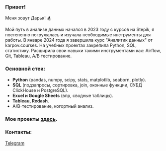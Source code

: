 ### Привет!

Меня зовут Дарья! :snowboarder:

Мой путь в анализе данных начался в 2023 году с курсов на Stepik, я постепенно погружалась и изучала необходимые инструменты для работы. В январе 2024 года я завершила курс "Аналитик данных" от karpov.courses.
На учебных проектах закрепила Python, SQL, статистику. Расширила свои навыки такими инструментами как: Airflow, Git, Tableau, A/B тестирование. 

### Основной стек:
- **Python** (pandas, numpy, scipy, stats, matplotlib, seaborn, plotly).
- **SQL** (подзапросы, сортировка, join, оконные функции, СУБД ClickHouse и PostgreSQL).
- **Excel и Google Sheets** (впр, сводные таблицы).
- **Tableau, Redash**.
- A/B-тестирование, когортный анализ.

### Мое проекты [здесь](https://github.com/dr-darya?tab=repositories).

### Контакты:
[Telegram](https://t.me/mdr_darya)



<!---
dr-darya/dr-darya is a ✨ special ✨ repository because its `README.md` (this file) appears on your GitHub profile.
You can click the Preview link to take a look at your changes.
--->
